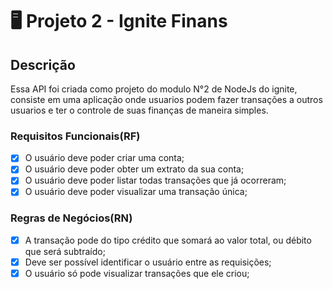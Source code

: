 # 🖥️ Projeto 2 - Ignite Finans

## Descrição

Essa API foi criada como projeto do modulo N°2 de NodeJs do ignite, consiste em uma aplicação
onde usuarios podem fazer transações a outros usuarios e ter o controle de suas finanças de maneira simples.

### Requisitos Funcionais(RF)

- [x] O usuário deve poder criar uma conta;
- [x] O usuário deve poder obter um extrato da sua conta;
- [x] O usuário deve poder listar todas transações que já ocorreram;
- [x] O usuário deve poder visualizar uma transação única;

### Regras de Negócios(RN)

- [x] A transação pode do tipo crédito que somará ao valor total, ou débito que será subtraído;
- [x] Deve ser possível identificar o usuário entre as requisições;
- [x] O usuário só pode visualizar transações que ele criou;
